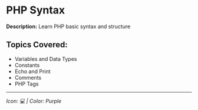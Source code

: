 # PHP Syntax

**Description:** Learn PHP basic syntax and structure

## Topics Covered:
- Variables and Data Types
- Constants
- Echo and Print
- Comments
- PHP Tags

---
*Icon: 💻 | Color: Purple*
